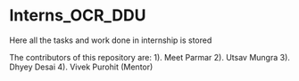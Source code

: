 # Interns_OCR_DDU
Here all the tasks and work done in internship is stored

The contributors of this repository are:
1). Meet Parmar
2). Utsav Mungra
3). Dhyey Desai
4). Vivek Purohit (Mentor)


